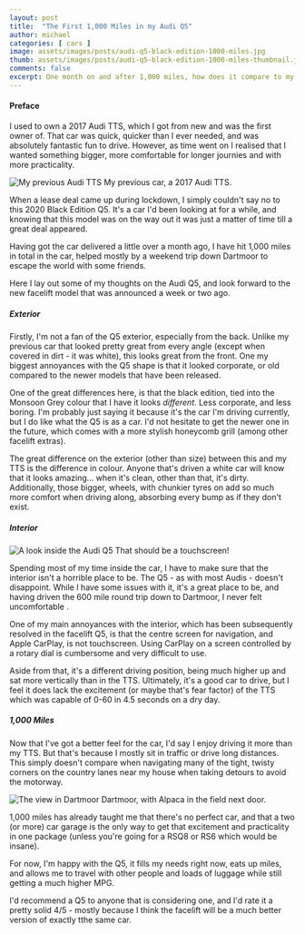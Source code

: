 ```yaml
---
layout: post
title:  "The First 1,000 Miles in my Audi Q5"
author: michael
categories: [ cars ]
image: assets/images/posts/audi-q5-black-edition-1000-miles.jpg
thumb: assets/images/posts/audi-q5-black-edition-1000-miles-thumbnail.jpg
comments: false
excerpt: One month on and after 1,000 miles, how does it compare to my previous Audi TTS?
---
```


#### Preface

I used to own a 2017 Audi TTS, which I got from new and was the first owner of. That car was quick, quicker than I ever needed, and was absolutely fantastic fun to drive. However, as time went on I realised that I wanted something bigger, more comfortable for longer journies and with more practicality.

<div class='post-image-holder-left'>
	<img src='{{ site.baseurl }}/assets/images/posts/white-audi-tts.jpg' alt='My previous Audi TTS'>
	<span>My previous car, a 2017 Audi TTS.</span>
</div>

When a lease deal came up during lockdown, I simply couldn't say no to this 2020 Black Edition Q5. It's a car I'd been looking at for a while, and knowing that this model was on the way out it was just a matter of time till a great deal appeared.

Having got the car delivered a little over a month ago, I have hit 1,000 miles in total in the car, helped mostly by a weekend trip down Dartmoor to escape the world with some friends. 

Here I lay out some of my thoughts on the Audi Q5, and look forward to the new facelift model that was announced a week or two ago.

##### Exterior

Firstly, I'm not a fan of the Q5 exterior, especially from the back. Unlike my previous car that looked pretty great from every angle (except when covered in dirt - it was white), this looks great from the front. One my biggest annoyances with the Q5 shape is that it looked corporate, or old compared to the newer models that have been released.

One of the great differences here, is that the black edition, tied into the Monsoon Grey colour that I have it looks _different_. Less corporate, and less boring. I'm probably just saying it because it's the car I'm driving currently, but I do like what the Q5 is as a car. I'd not hesitate to get the newer one in the future, which comes with a more stylish honeycomb grill (among other facelift extras).

The great difference on the exterior (other than size) between this and my TTS is the difference in colour. Anyone that's driven a white car will know that it looks amazing... when it's clean, other than that, it's dirty. Additionally, those bigger, wheels, with chunkier tyres on add so much more comfort when driving along, absorbing every bump as if they don't exist.

##### Interior

<div class='post-image-holder-right'>
	<img src='{{ site.baseurl }}/assets/images/posts/audi-q5-black-edition-interior.jpg' alt='A look inside the Audi Q5'>
	<span>That should be a touchscreen!</span>
</div>

Spending most of my time inside the car, I have to make sure that the interior isn't a horrible place to be. The Q5 - as with most Audis - doesn't disappoint. While I have some issues with it, it's a great place to be, and having driven the 600 mile round trip down to Dartmoor, I never felt uncomfortable .

One of my main annoyances with the interior, which has been subsequently resolved in the facelift Q5, is that the centre screen for navigation, and Apple CarPlay, is not touchscreen. Using CarPlay on a screen controlled by a rotary dial is cumbersome and very difficult to use. 

Aside from that, it's a different driving position, being much higher up and sat more vertically than in the TTS. Ultimately, it's a good car to drive, but I feel it does lack the excitement (or maybe that's fear factor) of the TTS which was capable of 0-60 in 4.5 seconds on a dry day. 

##### 1,000 Miles

Now that I've got a better feel for the car, I'd say I enjoy driving it more than my TTS. But that's because I mostly sit in traffic or drive long distances. This simply doesn't compare when navigating many of the tight, twisty corners on the country lanes near my house when taking detours to avoid the motorway.

<div class='post-image-holder-left'>
	<img src='{{ site.baseurl }}/assets/images/posts/view-of-dartmoor-field-with-alpaca.jpg' alt='The view in Dartmoor'>
	<span>Dartmoor, with Alpaca in the field next door.</span>
</div>

1,000 miles has already taught me that there's no perfect car, and that a two (or more) car garage is the only way to get that excitement and practicality in one package (unless you're going for a RSQ8 or RS6 which would be insane).

For now, I'm happy with the  Q5, it fills my needs right now, eats up miles, and allows me to travel with other people and loads of luggage while still getting a much higher MPG. 

I'd recommend a Q5 to anyone that is considering one, and I'd rate it a pretty solid 4/5 - mostly because I think the facelift will be a much better version of exactly tthe same car. 